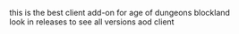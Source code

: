 this is the best client add-on for age of dungeons blockland                                                                                                             
look in releases to see all versions
aod client
